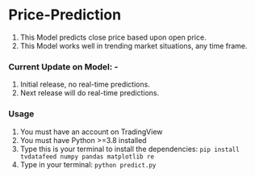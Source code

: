 # Price-Prediction
1. This Model predicts close price based upon open price.
2. This Model works well in trending market situations, any time frame.

### Current Update on Model: -
1. Initial release, no real-time predictions.
2. Next release will do real-time predictions.

### Usage
1. You must have an account on TradingView
2. You must have Python >=3.8 installed
3. Type this is your terminal to install the dependencies:
`pip install tvdatafeed numpy pandas matplotlib re`
4. Type in your terminal:
`python predict.py`

